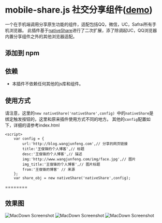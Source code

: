 # mobile-share.js 社交分享组件([demo](http://www.biehaipa.com:8080/native/))
一个在手机端调用分享原生功能的组件，适配包括QQ，微信，UC，Safrai所有手机浏览器。
此插件基于[nativeShare](https://github.com/JefferyWang/nativeShare.js)进行了二次扩展，添了除调起UC，QQ浏览器内置分享组件之外的其他浏览器适配。

## 添加到 npm

## 依赖
* 本插件不依赖任何其他的js库和组件。

## 使用方式
请注意，这里的`new nativeShare('nativeShare',config) `中的`nativeShare`是绑定触发按钮的，这里和原来插件使用方式不同的地方。
其他的`config`配置如下，详细的请参考index.html
```
<script>
    var config = {
        url:'http://blog.wangjunfeng.com',// 分享的网页链接
        title:'王俊锋的个人博客',// 标题
        desc:'王俊锋的个人博客',// 描述
        img:'http://www.wangjunfeng.com/img/face.jpg',// 图片
        img_title:'王俊锋的个人博客',// 图片标题
        from:'王俊锋的博客' // 来源
    };
    var share_obj = new nativeShare('nativeShare',config);
```
========
## 效果图
![MacDown Screenshot](https://github.com/caixiaojia/wxshare/blob/master/WechatIMG1.jpeg)
![MacDown Screenshot](https://github.com/caixiaojia/wxshare/blob/master/WechatIMG2.jpeg)
![MacDown Screenshot](https://github.com/caixiaojia/wxshare/blob/master/WechatIMG3.jpeg)
